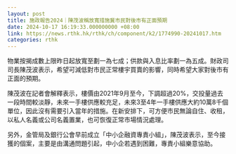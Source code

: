 ```yaml
---
layout: post
title: 施政報告2024｜陳茂波稱放寬措施冀市民對後市有正面預期
date: 2024-10-17 16:19:33.000000000 +08:00
link: https://news.rthk.hk/rthk/ch/component/k2/1774990-20241017.htm
categories: rthk
---
```


物業按揭成數上限昨日起放寬至劃一為七成；供款與入息比率劃一為五成。財政司司長陳茂波表示，希望可減低對市民正常樓宇買賣的影響，同時希望大家對後市有正面的預期。

陳茂波在記者會解釋表示，樓價由2021年9月至今，下調超過20%，交投量過去一段時間較淡靜，未來一手樓供應較充足，未來3至4年一手樓供應大約10萬8千個單位，因此沒有需要引入當年的措施。在新安排下，可方便市民無論自住、收租，以私人名義或公司名義置業，也可恢復正常市場情況處理。

另外，金管局及銀行公會早前成立「中小企融資專責小組」，陳茂波表示，至今接獲的個案，主要是由溝通問題引起，中小企若遇到困難，專責小組樂意協助。
